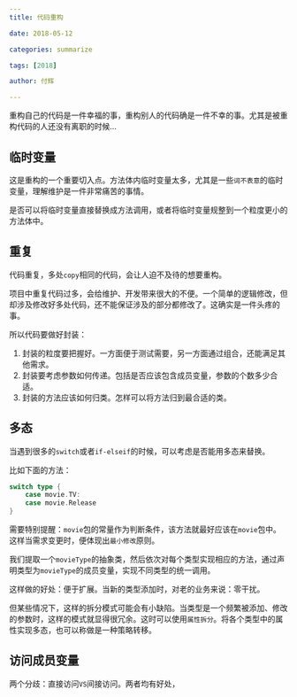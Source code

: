 ```yaml
---
title: 代码重构

date: 2018-05-12

categories: summarize

tags: [2018]

author: 付辉

---
```


重构自己的代码是一件幸福的事，重构别人的代码确是一件不幸的事。尤其是被重构代码的人还没有离职的时候...

## 临时变量

这是重构的一个重要切入点。方法体内临时变量太多，尤其是一些`词不表意`的临时变量，理解维护是一件非常痛苦的事情。

是否可以将临时变量直接替换成方法调用，或者将临时变量规整到一个粒度更小的方法体中。

## 重复

代码重复，多处`copy`相同的代码，会让人迫不及待的想要重构。

项目中重复代码过多，会给维护、开发带来很大的不便。一个简单的逻辑修改，但却涉及修改好多处代码，还不能保证涉及的部分都修改了。这确实是一件头疼的事。

所以代码要做好封装：

1. 封装的粒度要把握好。一方面便于测试需要，另一方面通过组合，还能满足其他需求。
2. 封装要考虑参数如何传递。包括是否应该包含成员变量，参数的个数多少合适。
3. 封装的方法应该如何归类。怎样可以将方法归到最合适的类。

## 多态

当遇到很多的`switch`或者`if-elseif`的时候，可以考虑是否能用多态来替换。

比如下面的方法：
```go
switch type {
    case movie.TV:
    case movie.Release
}
```

需要特别提醒：`movie`包的常量作为判断条件，该方法就最好应该在`movie`包中。这样当需求变更时，便体现出`最小修改`原则。

我们提取一个`movieType`的抽象类，然后依次对每个类型实现相应的方法，通过声明类型为`movieType`的成员变量，实现不同类型的统一调用。

这样做的好处：便于扩展。当新的类型添加时，对老的业务来说：零干扰。

但某些情况下，这样的拆分模式可能会有小缺陷。当类型是一个频繁被添加、修改的参数时，这样的模式就显得很冗余。这时可以使用`属性拆分`。将各个类型中的属性实现多态，也可以称做是一种策略转移。

## 访问成员变量

两个分歧：直接访问`VS`间接访问。两者均有好处，
